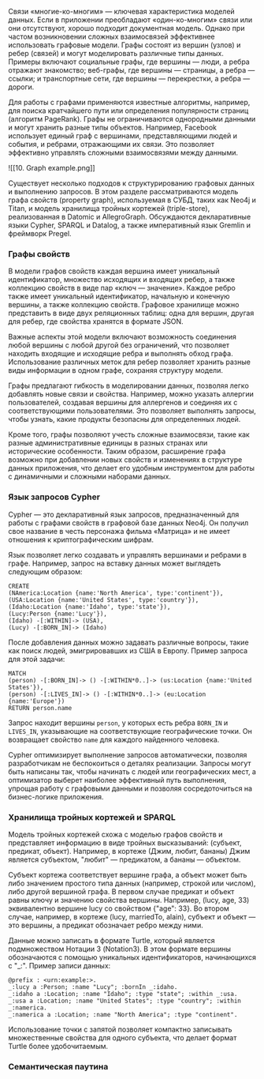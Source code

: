 Связи «многие-ко-многим» — ключевая характеристика моделей данных. Если в приложении преобладают «один-ко-многим» связи или они отсутствуют, хорошо подходит документная модель. Однако при частом возникновении сложных взаимосвязей эффективнее использовать графовые модели. Графы состоят из вершин (узлов) и ребер (связей) и могут моделировать различные типы данных. Примеры включают социальные графы, где вершины — люди, а ребра отражают знакомство; веб-графы, где вершины — страницы, а ребра — ссылки; и транспортные сети, где вершины — перекрестки, а ребра — дороги.

Для работы с графами применяются известные алгоритмы, например, для поиска кратчайшего пути или определения популярности страниц (алгоритм PageRank). Графы не ограничиваются однородными данными и могут хранить разные типы объектов. Например, Facebook использует единый граф с вершинами, представляющими людей и события, и ребрами, отражающими их связи. Это позволяет эффективно управлять сложными взаимосвязями между данными.

![[10. Graph example.png]]

Существует несколько подходов к структурированию графовых данных и выполнению запросов. В этом разделе рассматриваются модель графа свойств (property graph), используемая в СУБД, таких как Neo4j и Titan, и модель хранилища тройных кортежей (triple-store), реализованная в Datomic и AllegroGraph. Обсуждаются декларативные языки Cypher, SPARQL и Datalog, а также императивный язык Gremlin и фреймворк Pregel.

### Графы свойств

В модели графов свойств каждая вершина имеет уникальный идентификатор, множество исходящих и входящих ребер, а также коллекцию свойств в виде пар «ключ — значение». Каждое ребро также имеет уникальный идентификатор, начальную и конечную вершины, а также коллекцию свойств. Графовое хранилище можно представить в виде двух реляционных таблиц: одна для вершин, другая для ребер, где свойства хранятся в формате JSON.

Важные аспекты этой модели включают возможность соединения любой вершины с любой другой без ограничений, что позволяет находить входящие и исходящие ребра и выполнять обход графа. Использование различных меток для ребер позволяет хранить разные виды информации в одном графе, сохраняя структуру модели.

Графы предлагают гибкость в моделировании данных, позволяя легко добавлять новые связи и свойства. Например, можно указать аллергии пользователей, создавая вершины для аллергенов и соединяя их с соответствующими пользователями. Это позволяет выполнять запросы, чтобы узнать, какие продукты безопасны для определенных людей.

Кроме того, графы позволяют учесть сложные взаимосвязи, такие как разные административные единицы в разных странах или исторические особенности. Таким образом, расширение графа возможно при добавлении новых свойств и изменениях в структуре данных приложения, что делает его удобным инструментом для работы с динамичными и сложными наборами данных.

### Язык запросов Cypher

Cypher — это декларативный язык запросов, предназначенный для работы с графами свойств в графовой базе данных Neo4j. Он получил свое название в честь персонажа фильма «Матрица» и не имеет отношения к криптографическим шифрам.

Язык позволяет легко создавать и управлять вершинами и ребрами в графе. Например, запрос на вставку данных может выглядеть следующим образом:

```cypher
CREATE 
(NAmerica:Location {name:'North America', type:'continent'}), 
(USA:Location {name:'United States', type:'country'}), 
(Idaho:Location {name:'Idaho', type:'state'}), 
(Lucy:Person {name:'Lucy'}), 
(Idaho) -[:WITHIN]-> (USA), 
(Lucy) -[:BORN_IN]-> (Idaho)
```

После добавления данных можно задавать различные вопросы, такие как поиск людей, эмигрировавших из США в Европу. Пример запроса для этой задачи:

```cypher
MATCH 
(person) -[:BORN_IN]-> () -[:WITHIN*0..]-> (us:Location {name:'United States'}), 
(person) -[:LIVES_IN]-> () -[:WITHIN*0..]-> (eu:Location {name:'Europe'}) 
RETURN person.name
```

Запрос находит вершины `person`, у которых есть ребра `BORN_IN` и `LIVES_IN`, указывающие на соответствующие географические точки. Он возвращает свойство `name` для каждого найденного человека.

Cypher оптимизирует выполнение запросов автоматически, позволяя разработчикам не беспокоиться о деталях реализации. Запросы могут быть написаны так, чтобы начинать с людей или географических мест, а оптимизатор выберет наиболее эффективный путь выполнения, упрощая работу с графовыми данными и позволяя сосредоточиться на бизнес-логике приложения.

### Хранилища тройных кортежей и SPARQL

Модель тройных кортежей схожа с моделью графов свойств и представляет информацию в виде тройных высказываний: (субъект, предикат, объект). Например, в кортеже (Джим, любит, бананы) Джим является субъектом, "любит" — предикатом, а бананы — объектом.

Субъект кортежа соответствует вершине графа, а объект может быть либо значением простого типа данных (например, строкой или числом), либо другой вершиной графа. В первом случае предикат и объект равны ключу и значению свойства вершины. Например, (lucy, age, 33) эквивалентно вершине lucy со свойством {"age": 33}. Во втором случае, например, в кортеже (lucy, marriedTo, alain), субъект и объект — это вершины, а предикат обозначает ребро между ними.

Данные можно записать в формате Turtle, который является подмножеством Нотации 3 (Notation3). В этом формате вершины обозначаются с помощью уникальных идентификаторов, начинающихся с "_:". Пример записи данных:

```turtle
@prefix : <urn:example:>. 
_:lucy a :Person; :name "Lucy"; :bornIn _:idaho. 
_:idaho a :Location; :name "Idaho"; :type "state"; :within _:usa. 
_:usa a :Location; :name "United States"; :type "country"; :within _:namerica.
_:namerica a :Location; :name "North America"; :type "continent".
```

Использование точки с запятой позволяет компактно записывать множественные свойства для одного субъекта, что делает формат Turtle более удобочитаемым.

### Семантическая паутина

